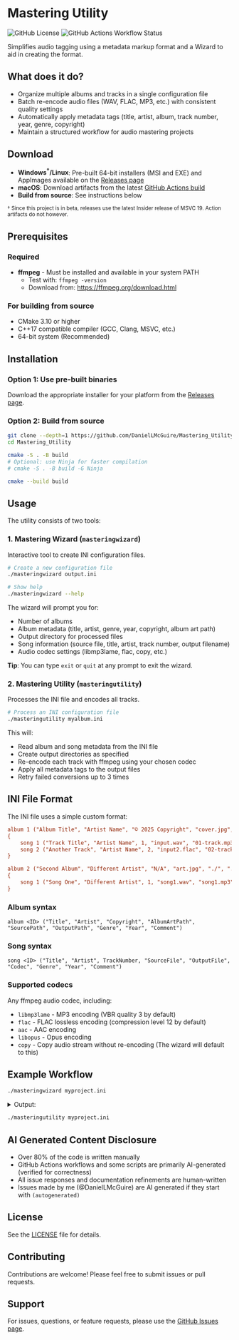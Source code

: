 # Mastering Utility

![GitHub License](https://img.shields.io/github/license/DanielLMcGuire/Mastering_Utility)
![GitHub Actions Workflow Status](https://img.shields.io/github/actions/workflow/status/DanielLMcGuire/Mastering_Utility/cmake-multi-platform.yml)

Simplifies audio tagging using a metadata markup format and a Wizard to aid in creating the format.


## What does it do?

- Organize multiple albums and tracks in a single configuration file
- Batch re-encode audio files (WAV, FLAC, MP3, etc.) with consistent quality settings
- Automatically apply metadata tags (title, artist, album, track number, year, genre, copyright)
- Maintain a structured workflow for audio mastering projects

## Download

- **Windows<sup>&dagger;</sup>/Linux**: Pre-built 64-bit installers (MSI and EXE) and AppImages available on the [Releases page](https://github.com/DanielLMcGuire/Mastering_Utility/releases/latest)
- **macOS**: Download artifacts from the latest [GitHub Actions build](https://github.com/DanielLMcGuire/Mastering_Utility/actions)
- **Build from source**: See instructions below

<sub>&dagger; Since this project is in beta, releases use the latest Insider release of MSVC 19. Action artifacts do not however.</sub>

## Prerequisites

### Required
- **ffmpeg** - Must be installed and available in your system PATH
  - Test with: `ffmpeg -version`
  - Download from: https://ffmpeg.org/download.html

### For building from source
- CMake 3.10 or higher
- C++17 compatible compiler (GCC, Clang, MSVC, etc.)
- 64-bit system (Recommended)

## Installation

### Option 1: Use pre-built binaries
Download the appropriate installer for your platform from the [Releases page](https://github.com/DanielLMcGuire/Mastering_Utility/releases).

### Option 2: Build from source

```bash
git clone --depth=1 https://github.com/DanielLMcGuire/Mastering_Utility.git
cd Mastering_Utility

cmake -S . -B build
# Optional: use Ninja for faster compilation
# cmake -S . -B build -G Ninja

cmake --build build
```

## Usage

The utility consists of two tools:

### 1. Mastering Wizard (`masteringwizard`)
Interactive tool to create INI configuration files.

```bash
# Create a new configuration file
./masteringwizard output.ini

# Show help
./masteringwizard --help
```

The wizard will prompt you for:
- Number of albums
- Album metadata (title, artist, genre, year, copyright, album art path)
- Output directory for processed files
- Song information (source file, title, artist, track number, output filename)
- Audio codec settings (libmp3lame, flac, copy, etc.)

**Tip**: You can type `exit` or `quit` at any prompt to exit the wizard.

### 2. Mastering Utility (`masteringutility`)
Processes the INI file and encodes all tracks.

```bash
# Process an INI configuration file
./masteringutility myalbum.ini
```

This will:
- Read album and song metadata from the INI file
- Create output directories as specified
- Re-encode each track with ffmpeg using your chosen codec
- Apply all metadata tags to the output files
- Retry failed conversions up to 3 times

## INI File Format

The INI file uses a simple custom format:

```ini
album 1 ("Album Title", "Artist Name", "© 2025 Copyright", "cover.jpg", "./source", "./output", "Genre", "2025", "Optional comment")
{
    song 1 ("Track Title", "Artist Name", 1, "input.wav", "01-track.mp3", "libmp3lame", "Genre", "2025", "Optional comment")
    song 2 ("Another Track", "Artist Name", 2, "input2.flac", "02-track.flac", "flac", "Genre", "2025")
}

album 2 ("Second Album", "Different Artist", "N/A", "art.jpg", "./", "./album2", "Rock", "2024")
{
    song 1 ("Song One", "Different Artist", 1, "song1.wav", "song1.mp3", "libmp3lame", "Rock", "2024")
}
```

### Album syntax
```
album <ID> ("Title", "Artist", "Copyright", "AlbumArtPath", "SourcePath", "OutputPath", "Genre", "Year", "Comment")
```

### Song syntax
```
song <ID> ("Title", "Artist", TrackNumber, "SourceFile", "OutputFile", "Codec", "Genre", "Year", "Comment")
```

### Supported codecs
Any ffmpeg audio codec, including:
- `libmp3lame` - MP3 encoding (VBR quality 3 by default)
- `flac` - FLAC lossless encoding (compression level 12 by default)
- `aac` - AAC encoding
- `libopus` - Opus encoding
- `copy` - Copy audio stream without re-encoding (The wizard will default to this)

## Example Workflow

```bash
./masteringwizard myproject.ini
```
<details>

<summary>Output:</summary>
<pre>
Daniel's Mastering Utility -- Wizard
Enter number of albums to create [1]: 1
Enter Album Title: My Greatest Hits
Enter Album Artist: John Doe
Enter Album Genre: Rock
Enter Album Year: 2025
Enter Album Copyright Info [N/A]: (C) 2025 John Doe
Enter Relative Path to save songs: ./output
Enter Relative Path to Album Art: cover.jpg
How many songs in "My Greatest Hits"? [0]: 1

Enter Song Source Filename: track1.wav
Enter Song Title: First Song
Enter Song Artist [John Doe]: 
Enter Song Genre [Rock]: 
Enter Song Year [2025]: 
Enter Song Copyright Info [(C) 2025 John Doe]:
Enter New Filename: 01 firstsong.mp3
Enter Song Codec (libmp3lame, flac, etc.) [copy]: libmp3lame

=== Album Summary ===
Album: My Greatest Hits | Artist: John Doe | Genre: Rock | Year: 2025 | Songs: 1
  [1] First Song (John Doe)
-------------------------
Would you like to add this album to the list? (y/n) [Y]: y
Would you like to save "myalbum.ini"? (y/n) [Y]: y
Wrote myproject.ini
Would you like to master this album(s)? (y/n) [n]: n
</pre>
</details>

```bash
./masteringutility myproject.ini
```

## AI Generated Content Disclosure

- Over 80% of the code is written manually
- GitHub Actions workflows and some scripts are primarily AI-generated (verified for correctness)
- All issue responses and documentation refinements are human-written
- Issues made by me (@DanielLMcGuire) are AI generated if they start with `(autogenerated)`

## License

See the [LICENSE](LICENSE) file for details.

## Contributing

Contributions are welcome! Please feel free to submit issues or pull requests.

## Support

For issues, questions, or feature requests, please use the [GitHub Issues page](https://github.com/DanielLMcGuire/Mastering_Utility/issues).
